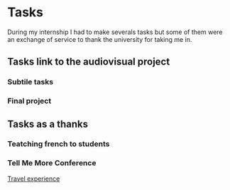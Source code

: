 # Tasks
During my internship I had to make severals tasks but some of them were an exchange of service to thank the university for taking me in. 
## Tasks link to the audiovisual project
### Subtile tasks
### Final project
## Tasks as a thanks 

### Teatching french to students
### Tell Me More Conference 
[Travel experience](https://github.com/acglaz/Internship-Luthiania/blob/main/3-Travel%20experience.md) 
